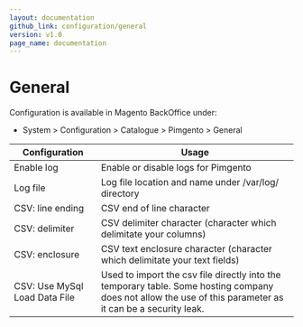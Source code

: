 ```yaml
---
layout: documentation
github_link: configuration/general
version: v1.0
page_name: documentation
---
```


**General**
===========

Configuration is available in Magento BackOffice under:
* System > Configuration > Catalogue > Pimgento > General

| Configuration                  | Usage                                                                     |
| ------------------------------ | ------------------------------------------------------------------------- |
| Enable log                     | Enable or disable logs for Pimgento                                       |
| Log file                       | Log file location and name under /var/log/ directory                      |
| CSV: line ending               | CSV end of line character                                                 |
| CSV: delimiter                 | CSV delimiter character (character which delimitate your columns)         |
| CSV: enclosure                 | CSV text enclosure character (character which delimitate your text fields)|
| CSV: Use MySql Load Data File  | Used to import the csv file directly into the temporary table. Some hosting company does not allow the use of this parameter as it can be a security leak.                                                                          |